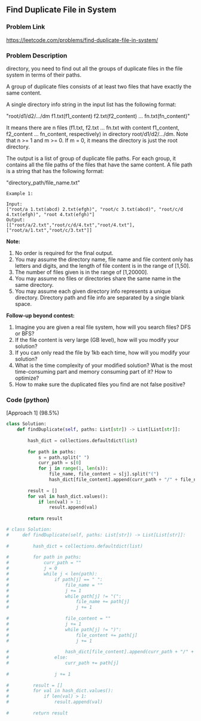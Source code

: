 ## Find Duplicate File in System

### Problem Link

https://leetcode.com/problems/find-duplicate-file-in-system/

### Problem Description 

directory, you need to find out all the groups of duplicate files in the file system in terms of their paths.

A group of duplicate files consists of at least two files that have exactly the same content.

A single directory info string in the input list has the following format:

"root/d1/d2/.../dm f1.txt(f1_content) f2.txt(f2_content) ... fn.txt(fn_content)"

It means there are n files (f1.txt, f2.txt ... fn.txt with content f1_content, f2_content ... fn_content, respectively) in directory root/d1/d2/.../dm. Note that n >= 1 and m >= 0. If m = 0, it means the directory is just the root directory.

The output is a list of group of duplicate file paths. For each group, it contains all the file paths of the files that have the same content. A file path is a string that has the following format:

"directory_path/file_name.txt"

```
Example 1:

Input:
["root/a 1.txt(abcd) 2.txt(efgh)", "root/c 3.txt(abcd)", "root/c/d 4.txt(efgh)", "root 4.txt(efgh)"]
Output:  
[["root/a/2.txt","root/c/d/4.txt","root/4.txt"],["root/a/1.txt","root/c/3.txt"]]

```

**Note:**

1. No order is required for the final output.
2. You may assume the directory name, file name and file content only has letters and digits, and the length of file content is in the range of [1,50].
3. The number of files given is in the range of [1,20000].
4. You may assume no files or directories share the same name in the same directory.
5. You may assume each given directory info represents a unique directory. Directory path and file info are separated by a single blank space.
 

**Follow-up beyond contest:**

1. Imagine you are given a real file system, how will you search files? DFS or BFS?
2. If the file content is very large (GB level), how will you modify your solution?
3. If you can only read the file by 1kb each time, how will you modify your solution?
4. What is the time complexity of your modified solution? What is the most time-consuming part and memory consuming part of it? How to optimize?
5. How to make sure the duplicated files you find are not false positive?


### Code (python)

[Approach 1] (98.5%) 

```python
class Solution:
    def findDuplicate(self, paths: List[str]) -> List[List[str]]:
        
        hash_dict = collections.defaultdict(list)
        
        for path in paths:
            s = path.split(" ")
            curr_path = s[0]
            for j in range(1, len(s)):
                file_name, file_content = s[j].split("(")
                hash_dict[file_content].append(curr_path + "/" + file_name)
            
        result = []
        for val in hash_dict.values():
            if len(val) > 1:
                result.append(val)
                
        return result

# class Solution:
#     def findDuplicate(self, paths: List[str]) -> List[List[str]]:
        
#         hash_dict = collections.defaultdict(list)
        
#         for path in paths:
#             curr_path = ""
#             j = 0
#             while j < len(path):
#                 if path[j] == " ":
#                     file_name = ""
#                     j += 1
#                     while path[j] != "(":
#                         file_name += path[j]
#                         j += 1
                    
#                     file_content = ""
#                     j += 1
#                     while path[j] != ")":
#                         file_content += path[j]
#                         j += 1
                    
#                     hash_dict[file_content].append(curr_path + "/" + file_name)
#                 else:
#                     curr_path += path[j]
                    
#                 j += 1
            
#         result = []
#         for val in hash_dict.values():
#             if len(val) > 1:
#                 result.append(val)
                
#         return result
```
